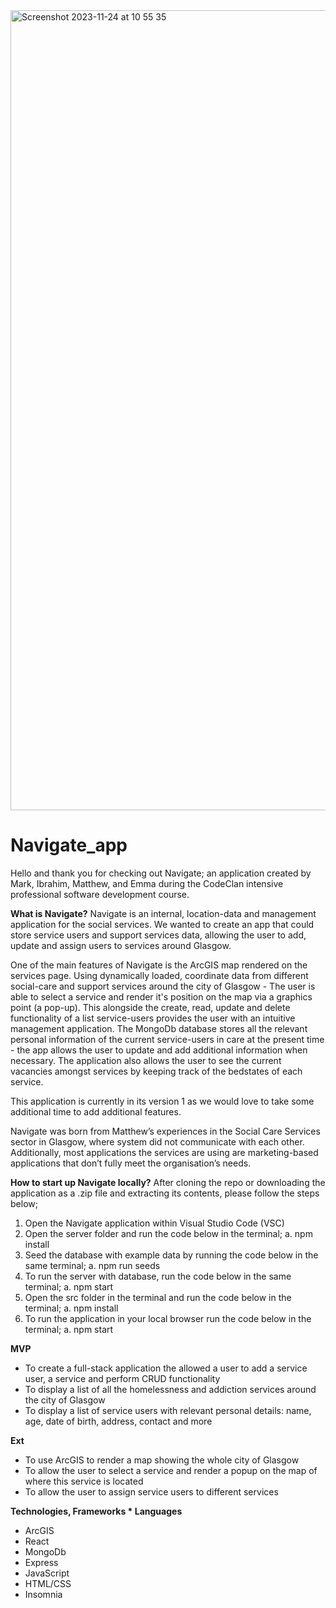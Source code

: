<img width="1280" alt="Screenshot 2023-11-24 at 10 55 35" src="https://github.com/markmcgrory/navigate_app/assets/136241504/31f302b8-0b38-4fa1-b95c-21133afa7cc6">

# Navigate_app
Hello and thank you for checking out Navigate; an application created by Mark, Ibrahim, Matthew, and Emma during the CodeClan intensive professional software development course.

**What is Navigate?**
Navigate is an internal, location-data and management application for the social services. We wanted to create an app that could store service users and support services data, allowing the user to add, update and assign users to services around Glasgow.

One of the main features of Navigate is the ArcGIS map rendered on the services page. Using dynamically loaded, coordinate data from different social-care and support services around the city of Glasgow - The user is able to select a service and render it's position on the map via a graphics point (a pop-up). This alongside the create, read, update and delete functionality of a list service-users provides the user with an intuitive management application. The MongoDb database stores all the relevant personal information of the current service-users in care at the present time - the app allows the user to update and add additional information when necessary. The application also allows the user to see the current vacancies amongst services by keeping track of the bedstates of each service.

This application is currently in its version 1 as we would love to take some additional time to add additional features.

Navigate was born from Matthew’s experiences in the Social Care Services sector in Glasgow, where system did not communicate with each other. Additionally, most applications the services are using are marketing-based applications that don’t fully meet the organisation’s needs.

**How to start up Navigate locally?**
After cloning the repo or downloading the application as a .zip file and extracting its contents, please follow the steps below;
1.	Open the Navigate application within Visual Studio Code (VSC)
2.	Open the server folder and run the code below in the terminal;
  a.	npm install
3.	Seed the database with example data by running the code below in the same terminal;
  a.	npm run seeds
4.	To run the server with database, run the code below in the same terminal;
  a.	npm start
5.	Open the src folder in the terminal and run the code below in the terminal;
  a.	npm install
6.	To run the application in your local browser run the code below in the terminal;
  a.	npm start

**MVP**

- To create a full-stack application the allowed a user to add a service user, a service and perform CRUD functionality
- To display a list of all the homelessness and addiction services around the city of Glasgow
- To display a list of service users with relevant personal details: name, age, date of birth, address, contact and more

**Ext**

- To use ArcGIS to render a map showing the whole city of Glasgow
- To allow the user to select a service and render a popup on the map of where this service is located
- To allow the user to assign service users to different services

**Technologies, Frameworks * Languages**

- ArcGIS
- React
- MongoDb
- Express
- JavaScript
- HTML/CSS
- Insomnia




